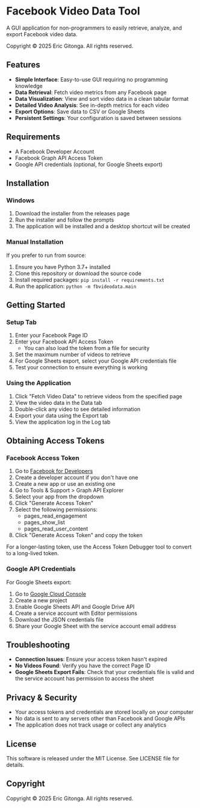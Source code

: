 # Facebook Video Data Tool

A GUI application for non-programmers to easily retrieve, analyze, and export Facebook video data.

Copyright © 2025 Eric Gitonga. All rights reserved.

## Features

- **Simple Interface**: Easy-to-use GUI requiring no programming knowledge
- **Data Retrieval**: Fetch video metrics from any Facebook page
- **Data Visualization**: View and sort video data in a clean tabular format
- **Detailed Video Analysis**: See in-depth metrics for each video
- **Export Options**: Save data to CSV or Google Sheets
- **Persistent Settings**: Your configuration is saved between sessions

## Requirements

- A Facebook Developer Account
- Facebook Graph API Access Token
- Google API credentials (optional, for Google Sheets export)

## Installation

### Windows

1. Download the installer from the releases page
2. Run the installer and follow the prompts
3. The application will be installed and a desktop shortcut will be created

### Manual Installation

If you prefer to run from source:

1. Ensure you have Python 3.7+ installed
2. Clone this repository or download the source code
3. Install required packages: `pip install -r requirements.txt`
4. Run the application: `python -m fbvideodata.main`

## Getting Started

### Setup Tab

1. Enter your Facebook Page ID
2. Enter your Facebook API Access Token
   - You can also load the token from a file for security
3. Set the maximum number of videos to retrieve
4. For Google Sheets export, select your Google API credentials file
5. Test your connection to ensure everything is working

### Using the Application

1. Click "Fetch Video Data" to retrieve videos from the specified page
2. View the video data in the Data tab
3. Double-click any video to see detailed information
4. Export your data using the Export tab
5. View the application log in the Log tab

## Obtaining Access Tokens

### Facebook Access Token

1. Go to [Facebook for Developers](https://developers.facebook.com/)
2. Create a developer account if you don't have one
3. Create a new app or use an existing one
4. Go to Tools & Support > Graph API Explorer
5. Select your app from the dropdown
6. Click "Generate Access Token"
7. Select the following permissions:
   - pages_read_engagement
   - pages_show_list
   - pages_read_user_content
8. Click "Generate Access Token" and copy the token

For a longer-lasting token, use the Access Token Debugger tool to convert to a long-lived token.

### Google API Credentials

For Google Sheets export:

1. Go to [Google Cloud Console](https://console.cloud.google.com/)
2. Create a new project
3. Enable Google Sheets API and Google Drive API
4. Create a service account with Editor permissions
5. Download the JSON credentials file
6. Share your Google Sheet with the service account email address

## Troubleshooting

- **Connection Issues**: Ensure your access token hasn't expired
- **No Videos Found**: Verify you have the correct Page ID
- **Google Sheets Export Fails**: Check that your credentials file is valid and the service account has permission to access the sheet

## Privacy & Security

- Your access tokens and credentials are stored locally on your computer
- No data is sent to any servers other than Facebook and Google APIs
- The application does not track usage or collect any analytics

## License

This software is released under the MIT License. See LICENSE file for details.

## Copyright

Copyright © 2025 Eric Gitonga. All rights reserved.
